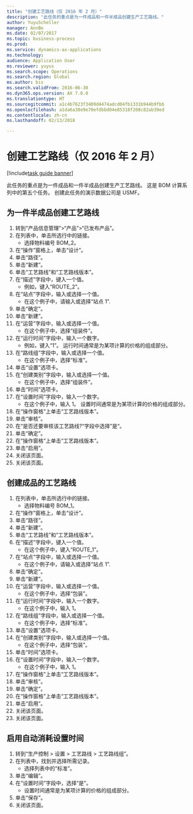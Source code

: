 ```yaml
--- 
title: "创建工艺路线（仅 2016 年 2 月）"
description: "此任务的重点是为一件成品和一件半成品创建生产工艺路线。"
author: YuyuScheller
manager: AnnBe
ms.date: 02/07/2017
ms.topic: business-process
ms.prod: 
ms.service: dynamics-ax-applications
ms.technology: 
audience: Application User
ms.reviewer: yuyus
ms.search.scope: Operations
ms.search.region: Global
ms.author: bis
ms.search.validFrom: 2016-06-30
ms.dyn365.ops.version: AX 7.0.0
ms.translationtype: HT
ms.sourcegitcommit: a1c4b7623f3409d4474adcd04fb1331b944b9fbb
ms.openlocfilehash: a1da6a38e9e70efdbbd04e85318f208c82ab39ed
ms.contentlocale: zh-cn
ms.lasthandoff: 02/13/2018

---
```

# <a name="create-routes-february-2016-only"></a>创建工艺路线（仅 2016 年 2 月）

[!include[task guide banner](../../includes/task-guide-banner.md)]

此任务的重点是为一件成品和一件半成品创建生产工艺路线。 这是 BOM 计算系列中的第五个任务。 创建此任务的演示数据公司是 USMF。


## <a name="create-a-route-for-a-semi-finished-product"></a>为一件半成品创建工艺路线
1. 转到“产品信息管理”>“产品”>“已发布产品”。
2. 在列表中，单击所选行中的链接。
    * 选择物料编号 BOM_2。  
3. 在“操作”窗格上，单击“设计”。
4. 单击“路径”。
5. 单击“新建”。
6. 单击“工艺路线”和“工艺路线版本”。
7. 在“描述”字段中，键入一个值。
    * 例如，键入“ROUTE_2”。  
8. 在“站点”字段中，输入或选择一个值。
    * 在这个例子中，请输入或选择“站点 1”.  
9. 单击“确定”。
10. 单击“新建”。
11. 在“运营”字段中，输入或选择一个值。
    * 在这个例子中，选择“组装件”。  
12. 在“运行时间”字段中，输入一个数字。
    * 例如，键入“1”。 运行时间通常是为某项计算的价格的组成部分。  
13. 在“路线组”字段中，输入或选择一个值。
    * 在这个例子中，选择“标准”。  
14. 单击“设置”选项卡。
15. 在“创建类别”字段中，输入或选择一个值。
    * 在这个例子中，选择“组装件”。  
16. 单击“时间”选项卡。
17. 在“设置时间”字段中，输入一个数字。
    * 在这个例子中，输入 1。 设置时间通常是为某项计算的价格的组成部分。  
18. 在“操作窗格”上单击“工艺路线版本”。
19. 单击“审核”。
20. 在“是否还要审核该工艺路线?“字段中选择”是“。
21. 单击“确定”。
22. 在“操作窗格”上单击“工艺路线版本”。
23. 单击“启用”。
24. 关闭该页面。
25. 关闭该页面。

## <a name="create-a-route-for-a-finished-product"></a>创建成品的工艺路线
1. 在列表中，单击所选行中的链接。
    * 选择物料编号 BOM_1。  
2. 在“操作”窗格上，单击“设计”。
3. 单击“路径”。
4. 单击“新建”。
5. 单击“工艺路线”和“工艺路线版本”。
6. 在“描述”字段中，键入一个值。
    * 在这个例子中，键入“ROUTE_1”。  
7. 在“站点”字段中，输入或选择一个值。
    * 在这个例子中，请输入或选择“站点 1”.  
8. 单击“确定”。
9. 单击“新建”。
10. 在“运营”字段中，输入或选择一个值。
    * 在这个例子中，选择“包装”。  
11. 在“运行时间”字段中，输入一个数字。
    * 在这个例子中，输入 1。  
12. 在“路线组”字段中，输入或选择一个值。
    * 在这个例子中，选择“标准”。  
13. 单击“设置”选项卡。
14. 在“创建类别”字段中，输入或选择一个值。
    * 在这个例子中，选择“包装”。  
15. 单击“时间”选项卡。
16. 在“设置时间”字段中，输入一个数字。
    * 在这个例子中，输入 1。  
17. 在“操作窗格”上单击“工艺路线版本”。
18. 单击“审核”。
19. 单击“确定”。
20. 在“操作窗格”上单击“工艺路线版本”。
21. 单击“启用”。
22. 关闭该页面。
23. 关闭该页面。

## <a name="enable-automatic-consumption-of-setup-time"></a>启用自动消耗设置时间
1. 转到“生产控制 > 设置 > 工艺路线 > 工艺路线组”。
2. 在列表中，找到并选择所需记录。
    * 选择列表中的“标准”。  
3. 单击“编辑”。
4. 在“设置时间”字段中，选择“是”。
    * 设置时间通常是为某项计算的价格的组成部分。  
5. 单击“保存”。
6. 关闭该页面。


